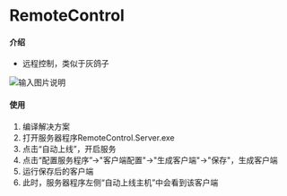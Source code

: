 # RemoteControl

#### 介绍 
- 远程控制，类似于灰鸽子

![输入图片说明](https://images.gitee.com/uploads/images/2021/0415/215648_a8de534d_796560.png "1.png")

#### 使用
1. 编译解决方案
2. 打开服务器程序RemoteControl.Server.exe
3. 点击“自动上线”，开启服务
4. 点击“配置服务程序”->"客户端配置"->"生成客户端"->"保存"，生成客户端
5. 运行保存后的客户端
6. 此时，服务器程序左侧“自动上线主机”中会看到该客户端